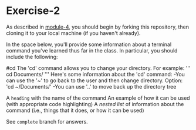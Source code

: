 # Exercise-2

As described in [module-4](https://github.com/INFO-201/m4-git-intro), you should begin by forking this repository, then cloning it to your local machine (if you haven't already).

In the space below, you'll provide some information about a terminal command you've learned thus far in the class. In particular, you should include the following:

#cd
The 'cd' command allows you to change your directory. For example:
'''
cd Documents/
'''
Here's some information about the 'cd' command:
-You can use the '~' to go back to the user and then change directory. Option: 'cd ~/Documents/'
-You can use '..' to move back up the directory tree


A `heading` with the name of the command
An example of how it can be used (with appropriate code highlighting)
A _nested list_ of information about the command (i.e., things that it does, or how it can be used)

See `complete` branch for answers.

